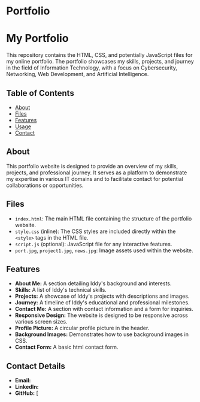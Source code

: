 # Portfolio
# My Portfolio

This repository contains the HTML, CSS, and potentially JavaScript files for my online portfolio. The portfolio showcases my skills, projects, and journey in the field of Information Technology, with a focus on Cybersecurity, Networking, Web Development, and Artificial Intelligence.

## Table of Contents

* [About](#about)
* [Files](#files)
* [Features](#features)
* [Usage](#usage)
* [Contact](#contact)

## About

This portfolio website is designed to provide an overview of my skills, projects, and professional journey. It serves as a platform to demonstrate my expertise in various IT domains and to facilitate contact for potential collaborations or opportunities.

## Files

* `index.html`: The main HTML file containing the structure of the portfolio website.
* `style.css` (inline): The CSS styles are included directly within the `<style>` tags in the HTML file.
* `script.js` (optional): JavaScript file for any interactive features.
* `port.jpg`, `project1.jpg`, `news.jpg`: Image assets used within the website.

## Features

* **About Me:** A section detailing Iddy's background and interests.
* **Skills:** A list of Iddy's technical skills.
* **Projects:** A showcase of Iddy's projects with descriptions and images.
* **Journey:** A timeline of Iddy's educational and professional milestones.
* **Contact Me:** A section with contact information and a form for inquiries.
* **Responsive Design:** The website is designed to be responsive across various screen sizes.
* **Profile Picture:** A circular profile picture in the header.
* **Background Images:** Demonstrates how to use background images in CSS.
* **Contact Form:** A basic html contact form.


## Contact Details
* **Email:** 
* **LinkedIn:** 
* **GitHub:** [
